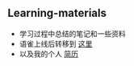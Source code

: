## Learning-materials

- 学习过程中总结的笔记和一些资料
- 语雀上线后转移到 [这里](https://www.yuque.com/cafebabe-tlfkn)
- 以及我的个人 [简历](https://github.com/DuanJiaNing/Learning-materials/blob/master/%E7%AE%80%E5%8E%86/2018-12-%E7%AE%80%E5%8E%86/%E6%B1%82%E8%81%8C%E7%AE%80%E5%8E%86-%E6%AE%B5%E4%BD%B3%E5%AE%81-java%E5%BC%80%E5%8F%91%E5%B7%A5%E7%A8%8B%E5%B8%88-18328083078.pdf)
